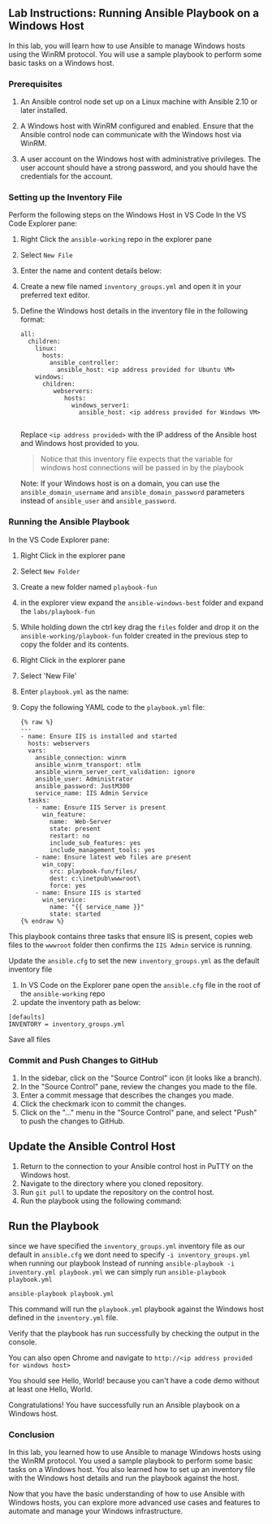## Lab Instructions: Running Ansible Playbook on a Windows Host

In this lab, you will learn how to use Ansible to manage Windows hosts using the WinRM protocol. You will use a sample playbook to perform some basic tasks on a Windows host.

### Prerequisites

1. An Ansible control node set up on a Linux machine with Ansible 2.10 or later installed.

2. A Windows host with WinRM configured and enabled. Ensure that the Ansible control node can communicate with the Windows host via WinRM.

3. A user account on the Windows host with administrative privileges. The user account should have a strong password, and you should have the credentials for the account.


### Setting up the Inventory File
Perform the following steps on the Windows Host in VS Code
In the VS Code Explorer pane:

1. Right Click the `ansible-working` repo in the explorer pane

2. Select `New File`

3. Enter the name and content details below:

4. Create a new file named `inventory_groups.yml` and open it in your preferred text editor.

5. Define the Windows host details in the inventory file in the following format:

   ```
   all:
     children:
       linux:
         hosts:
           ansible_controller:
             ansible_host: <ip address provided for Ubuntu VM>
       windows:
         children:
            webservers:
               hosts:
                 windows_server1:
                   ansible_host: <ip address provided for Windows VM>
  
   ```
   Replace `<ip address provided>` with the IP address of the Ansible host and Windows host provided to you.
   
   > Notice that this inventory file expects that the variable for windows host connections will be passed in by the playbook

   Note: If your Windows host is on a domain, you can use the `ansible_domain_username` and `ansible_domain_password` parameters instead of `ansible_user` and `ansible_password`.

### Running the Ansible Playbook
In the VS Code Explorer pane:

1. Right Click in the explorer pane
1. Select `New Folder`
1. Create a new folder named `playbook-fun`
1. in the explorer view expand the `ansible-windows-best` folder and expand the `labs/playbook-fun`
1. While holding down the ctrl key drag the `files` folder and drop it on the `ansible-working/playbook-fun` folder created in the previous step to copy the folder and its contents.
1. Right Click in the explorer pane
1. Select 'New File'
1. Enter `playbook.yml` as the name:
1. Copy the following YAML code to the `playbook.yml` file:

   ```
   {% raw %}
   ---
   - name: Ensure IIS is installed and started 
     hosts: webservers
     vars:
       ansible_connection: winrm
       ansible_winrm_transport: ntlm
       ansible_winrm_server_cert_validation: ignore
       ansible_user: Administrator
       ansible_password: JustM300
       service_name: IIS Admin Service   
     tasks:
       - name: Ensure IIS Server is present 
         win_feature:
           name:  Web-Server
           state: present
           restart: no
           include_sub_features: yes
           include_management_tools: yes  
       - name: Ensure latest web files are present
         win_copy:
           src: playbook-fun/files/
           dest: c:\inetpub\wwwroot\
           force: yes
       - name: Ensure IIS is started
         win_service:
           name: "{{ service_name }}"
           state: started
   {% endraw %}
   ```
   
This playbook contains three tasks that ensure IIS is present, copies web files to the `wwwroot` folder then confirms the `IIS Admin` service is running.

Update the `ansible.cfg` to set the new `inventory_groups.yml` as the default inventory file

1. In VS Code on the Explorer pane open the `ansible.cfg` file in the root of the `ansible-working` repo
2. update the inventory path as below:

```
[defaults]
INVENTORY = inventory_groups.yml
```
Save all files

### Commit and Push Changes to GitHub

1. In the sidebar, click on the "Source Control" icon (it looks like a branch).
2. In the "Source Control" pane, review the changes you made to the file.
3. Enter a commit message that describes the changes you made.
4. Click the checkmark icon to commit the changes.
5. Click on the "..." menu in the "Source Control" pane, and select "Push" to push the changes to GitHub.

## Update the Ansible Control Host

1. Return to the connection to your Ansible control host in PuTTY on the Windows host.
2. Navigate to the directory where you cloned repository.
3. Run `git pull` to update the repository on the control host.
5. Run the playbook using the following command:

## Run the Playbook

since we have specified the `inventory_groups.yml` inventory file as our default in `ansible.cfg` we dont need to specify `-i inventory_groups.yml` when running our playbook Instead of running `ansible-playbook -i inventory.yml playbook.yml` we can simply run `ansible-playbook playbook.yml`

   ```
   ansible-playbook playbook.yml
   ```

   This command will run the `playbook.yml` playbook against the Windows host defined in the `inventory.yml` file.

   Verify that the playbook has run successfully by checking the output in the console.
   
   You can also open Chrome and navigate to `http://<ip address provided for windows host>`
   
   You should see Hello, World! because you can't have a code demo without at least one Hello, World.

Congratulations! You have successfully run an Ansible playbook on a Windows host.

### Conclusion

In this lab, you learned how to use Ansible to manage Windows hosts using the WinRM protocol. You used a sample playbook to perform some basic tasks on a Windows host. You also learned how to set up an inventory file with the Windows host details and run the playbook against the host.

Now that you have the basic understanding of how to use Ansible with Windows hosts, you can explore more advanced use cases and features to automate and manage your Windows infrastructure.
